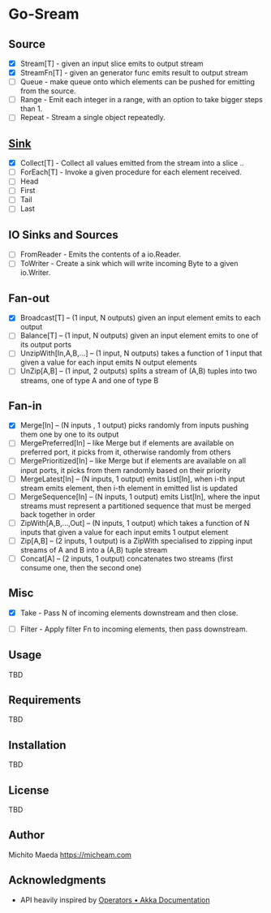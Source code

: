 # Go-Sream

## Source

- [x] Stream[T] - given an input slice emits to output stream
- [x] StreamFn[T] - given an generator func emits result to output stream
- [ ] Queue - make queue onto which elements can be pushed for emitting from the source.
- [ ] Range - Emit each integer in a range, with an option to take bigger steps than 1.
- [ ] Repeat - Stream a single object repeatedly.

## [Sink](https://doc.akka.io/docs/akka/current/stream/operators/index.html#sink-operators)

- [x] Collect[T] - Collect all values emitted from the stream into a slice ..
- [ ] ForEach[T] - Invoke a given procedure for each element received.
- [ ] Head
- [ ] First
- [ ] Tail
- [ ] Last

## IO Sinks and Sources

- [ ] FromReader  - Emits the contents of a io.Reader.
- [ ] ToWriter    - Create a sink which will write incoming Byte to a given io.Writer.

## Fan-out

- [x] Broadcast[T] – (1 input, N outputs) given an input element emits to each output
- [ ] Balance[T] – (1 input, N outputs) given an input element emits to one of its output ports
- [ ] UnzipWith[In,A,B,...] – (1 input, N outputs) takes a function of 1 input that given a value for each input emits N output elements
- [ ] UnZip[A,B] – (1 input, 2 outputs) splits a stream of (A,B) tuples into two streams, one of type A and one of type B

## Fan-in

- [x] Merge[In] – (N inputs , 1 output) picks randomly from inputs pushing them one by one to its output
- [ ] MergePreferred[In] – like Merge but if elements are available on preferred port, it picks from it, otherwise randomly from others
- [ ] MergePrioritized[In] – like Merge but if elements are available on all input ports, it picks from them randomly based on their priority
- [ ] MergeLatest[In] – (N inputs, 1 output) emits List[In], when i-th input stream emits element, then i-th element in emitted list is updated
- [ ] MergeSequence[In] – (N inputs, 1 output) emits List[In], where the input streams must represent a partitioned sequence that must be merged back together in order
- [ ] ZipWith[A,B,...,Out] – (N inputs, 1 output) which takes a function of N inputs that given a value for each input emits 1 output element
- [ ] Zip[A,B] – (2 inputs, 1 output) is a ZipWith specialised to zipping input streams of A and B into a (A,B) tuple stream
- [ ] Concat[A] – (2 inputs, 1 output) concatenates two streams (first consume one, then the second one)

## Misc

- [x] Take   - Pass N of incoming elements downstream and then close.
- [ ] Filter - Apply filter Fn to incoming elements, then pass downstream.


## Usage

TBD

## Requirements

TBD

## Installation

TBD

## License

TBD

## Author

Michito Maeda <https://micheam.com>

## Acknowledgments

- API heavily inspired by [Operators • Akka Documentation](https://doc.akka.io/docs/akka/current/stream/operators/index.html)

